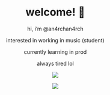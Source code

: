 <div align=center>

# welcome! 🩶



hi, i’m @an4rchan4rch

interested in working in music (student)

currently learning in prod

always tired lol

<div align=center>
  
![](https://komarev.com/ghpvc/?username=your-github-asteriadeath&color=green)

<div align=center>

![](https://github-readme-stats.vercel.app/api?username=Asteriadeath&show_icons=true&theme=synthwave)
